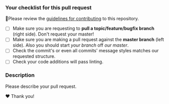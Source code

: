 ### Your checklist for this pull request
🚨Please review the [guidelines for contributing](../CONTRIBUTING.md) to this repository.

- [ ] Make sure you are requesting to **pull a topic/feature/bugfix branch** (right side). Don't request your master!
- [ ] Make sure you are making a pull request against the **master branch** (left side). Also you should start *your branch* off *our master*.
- [ ] Check the commit's or even all commits' message styles matches our requested structure.
- [ ] Check your code additions will pass linting.

### Description
Please describe your pull request.

❤️ Thank you!
